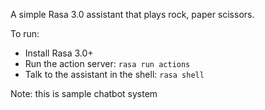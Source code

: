 A simple Rasa 3.0 assistant that plays rock, paper scissors. 

To run: 

* Install Rasa 3.0+
* Run the action server: `rasa run actions`
* Talk to the assistant in the shell: `rasa shell`

Note: this is sample chatbot system 
